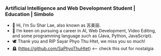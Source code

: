 ### Artificial Intelligence and Web Development Student | Education | Simbolo

- 👋 Hi, I’m Su Shar Lae, also known as 苏美丽.
- 👀 I’m keen on pursuing a career in AI, Web Development, Video Editing, and some programming language such as (Java, Python, JavaScript).
- 🕊️ Thank you and RIP Sayar Phyo Thu Htet, we miss you so much!
- 🪦 (https://github.com/SaPhyoThuHtet) <-- check this out for nostalgia
  


